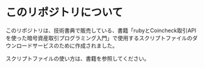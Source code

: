 # このリポジトリについて

このリポジトリは、技術書典で販売している、書籍「rubyとCoincheck取引APIを使った暗号資産取引プログラミング入門」で使用するスクリプトファイルのダウンロードサービスのために作成されました。



スクリプトファイルの使い方は、書籍を参照してください。
